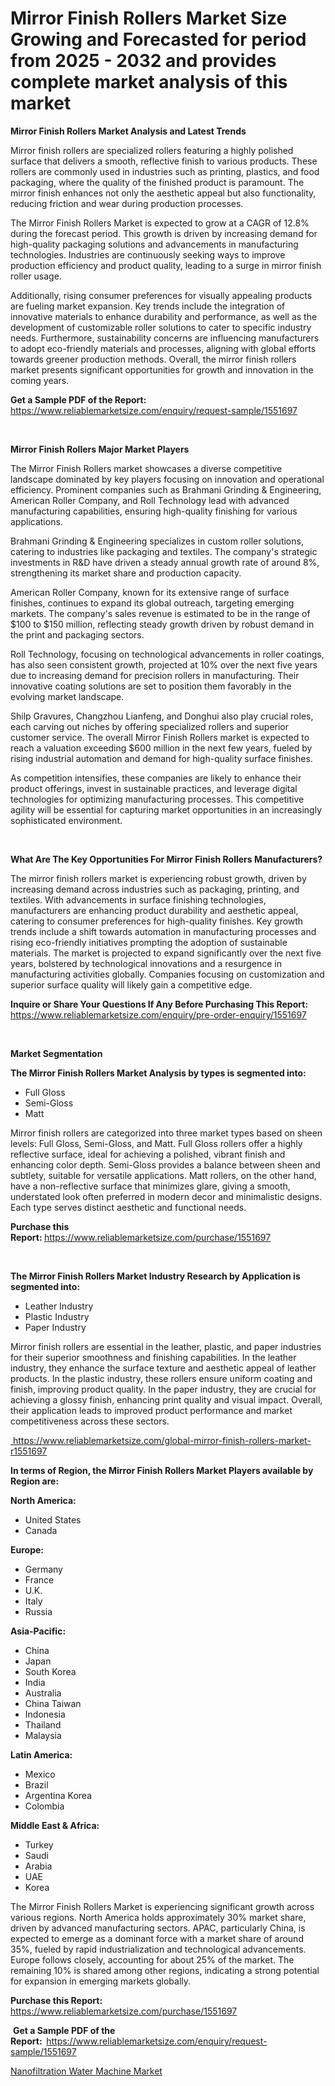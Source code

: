 <p><h1>Mirror Finish Rollers Market Size Growing and Forecasted for period from 2025 - 2032 and provides complete market analysis of this market</h1></p><p><strong>Mirror Finish Rollers Market Analysis and Latest Trends</strong></p>
<p><p>Mirror finish rollers are specialized rollers featuring a highly polished surface that delivers a smooth, reflective finish to various products. These rollers are commonly used in industries such as printing, plastics, and food packaging, where the quality of the finished product is paramount. The mirror finish enhances not only the aesthetic appeal but also functionality, reducing friction and wear during production processes.</p><p>The Mirror Finish Rollers Market is expected to grow at a CAGR of 12.8% during the forecast period. This growth is driven by increasing demand for high-quality packaging solutions and advancements in manufacturing technologies. Industries are continuously seeking ways to improve production efficiency and product quality, leading to a surge in mirror finish roller usage.</p><p>Additionally, rising consumer preferences for visually appealing products are fueling market expansion. Key trends include the integration of innovative materials to enhance durability and performance, as well as the development of customizable roller solutions to cater to specific industry needs. Furthermore, sustainability concerns are influencing manufacturers to adopt eco-friendly materials and processes, aligning with global efforts towards greener production methods. Overall, the mirror finish rollers market presents significant opportunities for growth and innovation in the coming years.</p></p>
<p><strong>Get a Sample PDF of the Report:&nbsp;</strong> <a href="https://www.reliablemarketsize.com/enquiry/request-sample/1551697?utm_campaign=2936&utm_medium=2&utm_source=Github&utm_content=ia&utm_term=11042025&utm_id=mirror-finish-rollers">https://www.reliablemarketsize.com/enquiry/request-sample/1551697</a></p>
<p>&nbsp;</p>
<p><strong>Mirror Finish Rollers Major Market Players</strong></p>
<p><p>The Mirror Finish Rollers market showcases a diverse competitive landscape dominated by key players focusing on innovation and operational efficiency. Prominent companies such as Brahmani Grinding & Engineering, American Roller Company, and Roll Technology lead with advanced manufacturing capabilities, ensuring high-quality finishing for various applications.</p><p>Brahmani Grinding & Engineering specializes in custom roller solutions, catering to industries like packaging and textiles. The company's strategic investments in R&D have driven a steady annual growth rate of around 8%, strengthening its market share and production capacity.</p><p>American Roller Company, known for its extensive range of surface finishes, continues to expand its global outreach, targeting emerging markets. The company's sales revenue is estimated to be in the range of $100 to $150 million, reflecting steady growth driven by robust demand in the print and packaging sectors.</p><p>Roll Technology, focusing on technological advancements in roller coatings, has also seen consistent growth, projected at 10% over the next five years due to increasing demand for precision rollers in manufacturing. Their innovative coating solutions are set to position them favorably in the evolving market landscape.</p><p>Shilp Gravures, Changzhou Lianfeng, and Donghui also play crucial roles, each carving out niches by offering specialized rollers and superior customer service. The overall Mirror Finish Rollers market is expected to reach a valuation exceeding $600 million in the next few years, fueled by rising industrial automation and demand for high-quality surface finishes.</p><p>As competition intensifies, these companies are likely to enhance their product offerings, invest in sustainable practices, and leverage digital technologies for optimizing manufacturing processes. This competitive agility will be essential for capturing market opportunities in an increasingly sophisticated environment.</p></p>
<p>&nbsp;</p>
<p><strong>What Are The Key Opportunities For Mirror Finish Rollers Manufacturers?</strong></p>
<p><p>The mirror finish rollers market is experiencing robust growth, driven by increasing demand across industries such as packaging, printing, and textiles. With advancements in surface finishing technologies, manufacturers are enhancing product durability and aesthetic appeal, catering to consumer preferences for high-quality finishes. Key growth trends include a shift towards automation in manufacturing processes and rising eco-friendly initiatives prompting the adoption of sustainable materials. The market is projected to expand significantly over the next five years, bolstered by technological innovations and a resurgence in manufacturing activities globally. Companies focusing on customization and superior surface quality will likely gain a competitive edge.</p></p>
<p><strong>Inquire or Share Your Questions If Any Before Purchasing This Report:</strong> <a href="https://www.reliablemarketsize.com/enquiry/pre-order-enquiry/1551697?utm_campaign=2936&utm_medium=2&utm_source=Github&utm_content=ia&utm_term=11042025&utm_id=mirror-finish-rollers">https://www.reliablemarketsize.com/enquiry/pre-order-enquiry/1551697</a></p>
<p>&nbsp;</p>
<p><strong>Market Segmentation</strong></p>
<p><strong>The Mirror Finish Rollers Market Analysis by types is segmented into:</strong></p>
<p><ul><li>Full Gloss</li><li>Semi-Gloss</li><li>Matt</li></ul></p>
<p><p>Mirror finish rollers are categorized into three market types based on sheen levels: Full Gloss, Semi-Gloss, and Matt. Full Gloss rollers offer a highly reflective surface, ideal for achieving a polished, vibrant finish and enhancing color depth. Semi-Gloss provides a balance between sheen and subtlety, suitable for versatile applications. Matt rollers, on the other hand, have a non-reflective surface that minimizes glare, giving a smooth, understated look often preferred in modern decor and minimalistic designs. Each type serves distinct aesthetic and functional needs.</p></p>
<p><strong>Purchase this Report:&nbsp;</strong><a href="https://www.reliablemarketsize.com/purchase/1551697?utm_campaign=2936&utm_medium=2&utm_source=Github&utm_content=ia&utm_term=11042025&utm_id=mirror-finish-rollers">https://www.reliablemarketsize.com/purchase/1551697</a></p>
<p>&nbsp;</p>
<p><strong>The Mirror Finish Rollers Market Industry Research by Application is segmented into:</strong></p>
<p><ul><li>Leather Industry</li><li>Plastic Industry</li><li>Paper Industry</li></ul></p>
<p><p>Mirror finish rollers are essential in the leather, plastic, and paper industries for their superior smoothness and finishing capabilities. In the leather industry, they enhance the surface texture and aesthetic appeal of leather products. In the plastic industry, these rollers ensure uniform coating and finish, improving product quality. In the paper industry, they are crucial for achieving a glossy finish, enhancing print quality and visual impact. Overall, their application leads to improved product performance and market competitiveness across these sectors.</p></p>
<p><a href="https://www.reliablemarketsize.com/global-mirror-finish-rollers-market-r1551697?utm_campaign=2936&utm_medium=2&utm_source=Github&utm_content=ia&utm_term=11042025&utm_id=mirror-finish-rollers">&nbsp;https://www.reliablemarketsize.com/global-mirror-finish-rollers-market-r1551697</a></p>
<p><strong>In terms of Region, the Mirror Finish Rollers Market Players available by Region are:</strong></p>
<p>
    <p> <strong> North America: </strong>
        <ul>
            <li>United States</li>
            <li>Canada</li>
        </ul>
        </p> 
    <p> <strong> Europe: </strong>
        <ul>
            <li>Germany</li>
            <li>France</li>
            <li>U.K.</li>
            <li>Italy</li>
            <li>Russia</li>
        </ul>
        </p> 
    <p> <strong> Asia-Pacific: </strong>
        <ul>
            <li>China</li>
            <li>Japan</li>
            <li>South Korea</li>
            <li>India</li>
            <li>Australia</li>
            <li>China Taiwan</li>
            <li>Indonesia</li>
            <li>Thailand</li>
            <li>Malaysia</li>
        </ul>
        </p> 
    <p> <strong> Latin America: </strong>
        <ul>
            <li>Mexico</li>
            <li>Brazil</li>
            <li>Argentina Korea</li>
            <li>Colombia</li>
        </ul>
        </p> 
    <p> <strong> Middle East & Africa: </strong>
        <ul>
            <li>Turkey</li>
            <li>Saudi</li>
            <li>Arabia</li>
            <li>UAE</li>
            <li>Korea</li>
        </ul>
    </p>
    </p>
<p><p>The Mirror Finish Rollers Market is experiencing significant growth across various regions. North America holds approximately 30% market share, driven by advanced manufacturing sectors. APAC, particularly China, is expected to emerge as a dominant force with a market share of around 35%, fueled by rapid industrialization and technological advancements. Europe follows closely, accounting for about 25% of the market. The remaining 10% is shared among other regions, indicating a strong potential for expansion in emerging markets globally.</p></p>
<p><strong>Purchase this Report: </strong><a href="https://www.reliablemarketsize.com/purchase/1551697?utm_campaign=2936&utm_medium=2&utm_source=Github&utm_content=ia&utm_term=11042025&utm_id=mirror-finish-rollers">https://www.reliablemarketsize.com/purchase/1551697</a></p>
<p>&nbsp;<strong>Get a Sample PDF of the Report:&nbsp;&nbsp;</strong><a href="https://www.reliablemarketsize.com/enquiry/request-sample/1551697?utm_campaign=2936&utm_medium=2&utm_source=Github&utm_content=ia&utm_term=11042025&utm_id=mirror-finish-rollers">https://www.reliablemarketsize.com/enquiry/request-sample/1551697</a></p>
<p><strong></strong></p>
<p><p><a href="https://github.com/calizlewin2f/Market-Research-Report-List-1/blob/main/nanofiltration-water-machine-market.md?utm_campaign=2936&utm_medium=2&utm_source=Github&utm_content=ia&utm_term=11042025&utm_id=mirror-finish-rollers">Nanofiltration Water Machine Market</a></p></p>